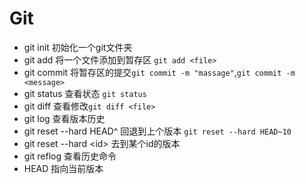 # Git
- git init 初始化一个git文件夹
- git add 将一个文件添加到暂存区 `git add <file>`
- git commit 将暂存区的提交`git commit -m "massage"`,`git commit -m <message>`
- git status 查看状态 `git status`
- git diff 查看修改`git diff <file> `
- git log 查看版本历史
- git reset --hard HEAD^ 回退到上个版本 `git reset --hard HEAD~10`
- git reset --hard \<id> 去到某个id的版本 
- git reflog 查看历史命令
- HEAD 指向当前版本 